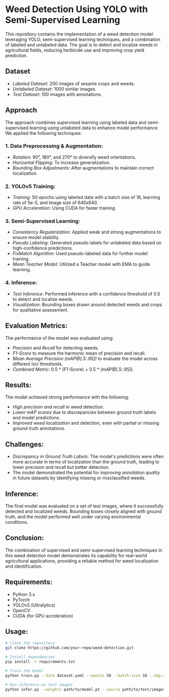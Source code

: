 # Weed Detection Using YOLO with Semi-Supervised Learning

This repository contains the implementation of a weed detection model leveraging YOLO, semi-supervised learning techniques, and a combination of labeled and unlabeled data. The goal is to detect and localize weeds in agricultural fields, reducing herbicide use and improving crop yield prediction.

## Dataset
- *Labeled Dataset*: 200 images of sesame crops and weeds.
- *Unlabeled Dataset*: 1000 similar images.
- *Test Dataset*: 100 images with annotations.

## Approach
The approach combines supervised learning using labeled data and semi-supervised learning using unlabeled data to enhance model performance. We applied the following techniques:

### 1. Data Preprocessing & Augmentation:
- *Rotation*: 90°, 180°, and 270° to diversify weed orientations.
- *Horizontal Flipping*: To increase generalization.
- *Bounding Box Adjustments*: After augmentations to maintain correct localization.

### 2. YOLOv5 Training:
- *Training*: 50 epochs using labeled data with a batch size of 16, learning rate of 5e-5, and image size of 640x640.
- *GPU Acceleration*: Using CUDA for faster training.

### 3. Semi-Supervised Learning:
- *Consistency Regularization*: Applied weak and strong augmentations to ensure model stability.
- *Pseudo Labeling*: Generated pseudo labels for unlabeled data based on high-confidence predictions.
- *FixMatch Algorithm*: Used pseudo-labeled data for further model training.
- *Mean Teacher Model*: Utilized a Teacher model with EMA to guide learning.

### 4. Inference:
- *Test Inference*: Performed inference with a confidence threshold of 0.5 to detect and localize weeds.
- *Visualization*: Bounding boxes drawn around detected weeds and crops for qualitative assessment.

## Evaluation Metrics:
The performance of the model was evaluated using:
- *Precision* and *Recall* for detecting weeds.
- *F1-Score* to measure the harmonic mean of precision and recall.
- *Mean Average Precision (mAP@[.5:.95])* to evaluate the model across different IoU thresholds.
- *Combined Metric*: 0.5 * (F1-Score) + 0.5 * (mAP@[.5:.95]).

## Results:
The model achieved strong performance with the following:
- *High precision and recall* in weed detection.
- *Lower mAP scores* due to discrepancies between ground truth labels and model predictions.
- *Improved weed localization* and detection, even with partial or missing ground truth annotations.

## Challenges:
- *Discrepancy in Ground Truth Labels*: The model's predictions were often more accurate in terms of localization than the ground truth, leading to lower precision and recall but better detection.
- The model demonstrated the potential for *improving annotation quality* in future datasets by identifying missing or misclassified weeds.

## Inference:
The final model was evaluated on a set of test images, where it successfully detected and localized weeds. Bounding boxes closely aligned with ground truth, and the model performed well under varying environmental conditions.

## Conclusion:
The combination of supervised and semi-supervised learning techniques in this weed detection model demonstrates its capability for real-world agricultural applications, providing a reliable method for weed localization and identification.

## Requirements:
- Python 3.x
- PyTorch
- YOLOv5 (Ultralytics)
- OpenCV
- CUDA (for GPU acceleration)

## Usage:
```bash
# Clone the repository
git clone https://github.com/your-repo/weed-detection.git

# Install dependencies
pip install -r requirements.txt

# Train the model
python train.py --data dataset.yaml --epochs 50 --batch-size 16 --img-size 640

# Run inference on test images
python infer.py --weights path/to/model.pt --source path/to/test/images
